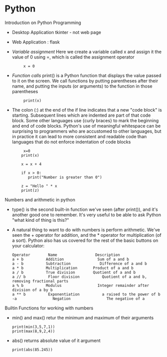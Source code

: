 # Python
Introduction on Python Programming

* Desktop Application tkinter - not web page
* Web Application : flask


 * _Variable assignment_ Here we create a variable called x and assign it the value of 0 using =, which is called the assignment operator
            
            x = 0
 *  _Function calls_ print() is a Python function that displays the value passed to it on the screen. We call functions by putting parentheses after their name, and putting the inputs (or arguments) to the function in those parentheses
   
             print(x)
*   The colon (:) at the end of the if line indicates that a new "code block" is starting. Subsequent lines which are indented are part of that code block. Some other languages use {curly braces} to mark the beginning and end of code blocks. Python's use of meaningful whitespace can be surprising to programmers who are accustomed to other languages, but in practice it can lead to more consistent and readable code than languages that do not enforce indentation of code blocks
   
             x=0
            print(x)

            x = x + 4

            if x > 0:
               print("Number is greater than 0")
    
            z = "Hello " * x
            print(z)  
                
Numbers and arithmetic in python

* type() is the second built-in function we've seen (after print()), and it's another good one to remember. It's very useful to be able to ask Python "what kind of thing is this?"

* A natural thing to want to do with numbers is perform arithmetic. We've seen the + operator for addition, and the * operator for multiplication (of a sort). Python also has us covered for the rest of the basic buttons on your calculator:

      Operator	      Name	               Description
      a + b	         Addition	            Sum of a and b
      a - b	         Subtraction	         Difference of a and b
      a * b	         Multiplication	      Product of a and b
      a / b	         True division	      Quotient of a and b
      a // b	      Floor division	      Quotient of a and b, removing fractional parts
      a % b	         Modulus	            Integer remainder after division of a by b
      a ** b	      Exponentiation	      a raised to the power of b
      -a	            Negation	            The negative of a

Builtin Functions for working with numbers

* min() and max() retur the minimum and maximum of their arguments

      print(min(3,5,7,1))
      print(max(8,9,2,4))
      
* abs() returns absolute value of it argument 

      print(abs(85.245))
